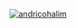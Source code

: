 [![andricohalim](https://app.circleci.com/github/AndricoHalim/MovieApps.svg?style=svg)](https://app.circleci.com/pipelines/github/AndricoHalim/MovieApps)
